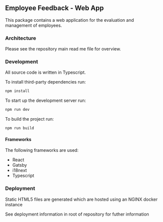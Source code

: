 ## Employee Feedback - Web App

This package contains a web application for the evaluation and management of employees.

### Architecture

Please see the repository main read me file for overview.

### Development

All source code is written in Typescript.

To install third-party dependencies run:

```bash
npm install
```

To start up the development server run:

```bash
npm run dev
```

To build the project run:

```bash
npm run build
```

#### Frameworks

The following frameworks are used:

- React
- Gatsby
- i18next
- Typescript

### Deployment

Static HTML5 files are generated which are hosted using an NGINX docker instance

See deployment information in root of repository for futher information
